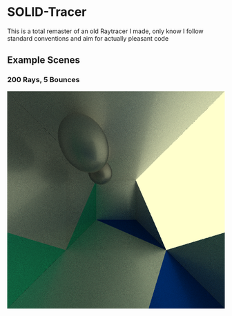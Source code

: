 # SOLID-Tracer
This is a total remaster of an old Raytracer I made, only know I follow standard conventions and aim for actually pleasant code

## Example Scenes

### 200 Rays, 5 Bounces
![Example Scene - 200 Rays, 5 Bounces](scenes/OutputScene.png)

